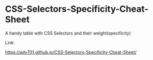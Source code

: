 # CSS-Selectors-Specificity-Cheat-Sheet

A handy table with CSS Selectors and their weight(specificity)

Link:

https://ady701.github.io/CSS-Selectors-Specificity-Cheat-Sheet/
